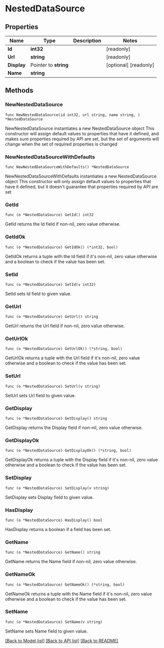 # NestedDataSource

## Properties

Name | Type | Description | Notes
------------ | ------------- | ------------- | -------------
**Id** | **int32** |  | [readonly] 
**Url** | **string** |  | [readonly] 
**Display** | Pointer to **string** |  | [optional] [readonly] 
**Name** | **string** |  | 

## Methods

### NewNestedDataSource

`func NewNestedDataSource(id int32, url string, name string, ) *NestedDataSource`

NewNestedDataSource instantiates a new NestedDataSource object
This constructor will assign default values to properties that have it defined,
and makes sure properties required by API are set, but the set of arguments
will change when the set of required properties is changed

### NewNestedDataSourceWithDefaults

`func NewNestedDataSourceWithDefaults() *NestedDataSource`

NewNestedDataSourceWithDefaults instantiates a new NestedDataSource object
This constructor will only assign default values to properties that have it defined,
but it doesn't guarantee that properties required by API are set

### GetId

`func (o *NestedDataSource) GetId() int32`

GetId returns the Id field if non-nil, zero value otherwise.

### GetIdOk

`func (o *NestedDataSource) GetIdOk() (*int32, bool)`

GetIdOk returns a tuple with the Id field if it's non-nil, zero value otherwise
and a boolean to check if the value has been set.

### SetId

`func (o *NestedDataSource) SetId(v int32)`

SetId sets Id field to given value.


### GetUrl

`func (o *NestedDataSource) GetUrl() string`

GetUrl returns the Url field if non-nil, zero value otherwise.

### GetUrlOk

`func (o *NestedDataSource) GetUrlOk() (*string, bool)`

GetUrlOk returns a tuple with the Url field if it's non-nil, zero value otherwise
and a boolean to check if the value has been set.

### SetUrl

`func (o *NestedDataSource) SetUrl(v string)`

SetUrl sets Url field to given value.


### GetDisplay

`func (o *NestedDataSource) GetDisplay() string`

GetDisplay returns the Display field if non-nil, zero value otherwise.

### GetDisplayOk

`func (o *NestedDataSource) GetDisplayOk() (*string, bool)`

GetDisplayOk returns a tuple with the Display field if it's non-nil, zero value otherwise
and a boolean to check if the value has been set.

### SetDisplay

`func (o *NestedDataSource) SetDisplay(v string)`

SetDisplay sets Display field to given value.

### HasDisplay

`func (o *NestedDataSource) HasDisplay() bool`

HasDisplay returns a boolean if a field has been set.

### GetName

`func (o *NestedDataSource) GetName() string`

GetName returns the Name field if non-nil, zero value otherwise.

### GetNameOk

`func (o *NestedDataSource) GetNameOk() (*string, bool)`

GetNameOk returns a tuple with the Name field if it's non-nil, zero value otherwise
and a boolean to check if the value has been set.

### SetName

`func (o *NestedDataSource) SetName(v string)`

SetName sets Name field to given value.



[[Back to Model list]](../README.md#documentation-for-models) [[Back to API list]](../README.md#documentation-for-api-endpoints) [[Back to README]](../README.md)


